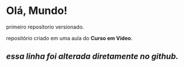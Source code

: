 # __Olá, Mundo!__
 primeiro repositorio versionado.
 
repositório criado em uma aula do **Curso em Vídeo**.

## *essa linha foi alterada diretamente no github.*
